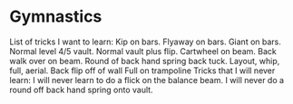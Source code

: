 # Gymnastics
List of tricks I want to learn:
Kip on bars.
Flyaway on bars.
Giant on bars.
Normal level 4/5 vault.
Normal vault plus flip.
Cartwheel on beam.
Back walk over on beam.
Round of back hand spring back tuck.
Layout, whip, full, aerial.
Back flip off of wall
Full on trampoline
Tricks that I will never learn:
I will never learn to do a flick on the balance beam.
I will never do a round off back hand spring onto vault.